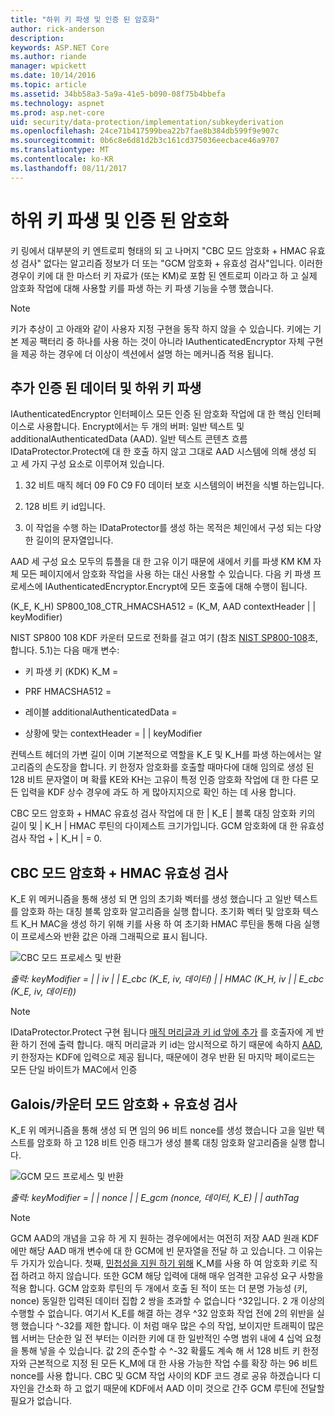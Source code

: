 ```yaml
---
title: "하위 키 파생 및 인증 된 암호화"
author: rick-anderson
description: 
keywords: ASP.NET Core
ms.author: riande
manager: wpickett
ms.date: 10/14/2016
ms.topic: article
ms.assetid: 34bb58a3-5a9a-41e5-b090-08f75b4bbefa
ms.technology: aspnet
ms.prod: asp.net-core
uid: security/data-protection/implementation/subkeyderivation
ms.openlocfilehash: 24ce71b417599bea22b7fae8b384db599f9e907c
ms.sourcegitcommit: 0b6c8e6d81d2b3c161cd375036eecbace46a9707
ms.translationtype: MT
ms.contentlocale: ko-KR
ms.lasthandoff: 08/11/2017
---
```

# <a name="subkey-derivation-and-authenticated-encryption"></a>하위 키 파생 및 인증 된 암호화

<a name=data-protection-implementation-subkey-derivation></a>

키 링에서 대부분의 키 엔트로피 형태의 되 고 나머지 "CBC 모드 암호화 + HMAC 유효성 검사" 없다는 알고리즘 정보가 더 또는 "GCM 암호화 + 유효성 검사"입니다. 이러한 경우이 키에 대 한 마스터 키 자료가 (또는 KM)로 포함 된 엔트로피 이라고 하 고 실제 암호화 작업에 대해 사용할 키를 파생 하는 키 파생 기능을 수행 했습니다.

> [!NOTE]
> 키가 추상이 고 아래와 같이 사용자 지정 구현을 동작 하지 않을 수 있습니다. 키에는 기본 제공 팩터리 중 하나를 사용 하는 것이 아니라 IAuthenticatedEncryptor 자체 구현을 제공 하는 경우에 더 이상이 섹션에서 설명 하는 메커니즘 적용 됩니다.

<a name=data-protection-implementation-subkey-derivation-aad></a>

## <a name="additional-authenticated-data-and-subkey-derivation"></a>추가 인증 된 데이터 및 하위 키 파생

IAuthenticatedEncryptor 인터페이스 모든 인증 된 암호화 작업에 대 한 핵심 인터페이스로 사용합니다. Encrypt에서는 두 개의 버퍼: 일반 텍스트 및 additionalAuthenticatedData (AAD). 일반 텍스트 콘텐츠 흐름 IDataProtector.Protect에 대 한 호출 하지 않고 그대로 AAD 시스템에 의해 생성 되 고 세 가지 구성 요소로 이루어져 있습니다.

1. 32 비트 매직 헤더 09 F0 C9 F0 데이터 보호 시스템의이 버전을 식별 하는입니다.

2. 128 비트 키 id입니다.

3. 이 작업을 수행 하는 IDataProtector를 생성 하는 목적은 체인에서 구성 되는 다양 한 길이의 문자열입니다.

AAD 세 구성 요소 모두의 튜플을 대 한 고유 이기 때문에 새에서 키를 파생 KM KM 자체 모든 페이지에서 암호화 작업을 사용 하는 대신 사용할 수 있습니다. 다음 키 파생 프로세스에 IAuthenticatedEncryptor.Encrypt에 모든 호출에 대해 수행이 됩니다.

(K_E, K_H) SP800_108_CTR_HMACSHA512 = (K_M, AAD contextHeader | | keyModifier)

NIST SP800 108 KDF 카운터 모드로 전화를 걸고 여기 (참조 [NIST SP800-108](http://nvlpubs.nist.gov/nistpubs/Legacy/SP/nistspecialpublication800-108.pdf)초, 합니다. 5.1)는 다음 매개 변수:

* 키 파생 키 (KDK) K_M =

* PRF HMACSHA512 =

* 레이블 additionalAuthenticatedData =

* 상황에 맞는 contextHeader = | | keyModifier

컨텍스트 헤더의 가변 길이 이며 기본적으로 역할을 K_E 및 K_H를 파생 하는에서는 알고리즘의 손도장을 합니다. 키 한정자 암호화를 호출할 때마다에 대해 임의로 생성 된 128 비트 문자열이 며 확률 KE와 KH는 고유이 특정 인증 암호화 작업에 대 한 다른 모든 입력을 KDF 상수 경우에 과도 하 게 많아지지으로 확인 하는 데 사용 합니다.

CBC 모드 암호화 + HMAC 유효성 검사 작업에 대 한 | K_E | 블록 대칭 암호화 키의 길이 및 | K_H | HMAC 루틴의 다이제스트 크기가입니다. GCM 암호화에 대 한 유효성 검사 작업 + | K_H | = 0.

## <a name="cbc-mode-encryption--hmac-validation"></a>CBC 모드 암호화 + HMAC 유효성 검사

K_E 위 메커니즘을 통해 생성 되 면 임의 초기화 벡터를 생성 했습니다 고 일반 텍스트를 암호화 하는 대칭 블록 암호화 알고리즘을 실행 합니다. 초기화 벡터 및 암호화 텍스트 K_H MAC을 생성 하기 위해 키를 사용 하 여 초기화 HMAC 루틴을 통해 다음 실행 이 프로세스와 반환 값은 아래 그래픽으로 표시 됩니다.

![CBC 모드 프로세스 및 반환](subkeyderivation/_static/cbcprocess.png)

*출력: keyModifier = | | iv | | E_cbc (K_E, iv, 데이터) | | HMAC (K_H, iv | | E_cbc (K_E, iv, 데이터))*

> [!NOTE]
> IDataProtector.Protect 구현 됩니다 [매직 머리글과 키 id 앞에 추가](authenticated-encryption-details.md#data-protection-implementation-authenticated-encryption-details) 를 호출자에 게 반환 하기 전에 출력 합니다. 매직 머리글과 키 id는 암시적으로 하기 때문에 속하지 [AAD](xref:security/data-protection/implementation/subkeyderivation#data-protection-implementation-subkey-derivation-aad), 키 한정자는 KDF에 입력으로 제공 됩니다, 때문에이 경우 반환 된 마지막 페이로드는 모든 단일 바이트가 MAC에서 인증

## <a name="galoiscounter-mode-encryption--validation"></a>Galois/카운터 모드 암호화 + 유효성 검사

K_E 위 메커니즘을 통해 생성 되 면 임의 96 비트 nonce를 생성 했습니다 고을 일반 텍스트를 암호화 하 고 128 비트 인증 태그가 생성 블록 대칭 암호화 알고리즘을 실행 합니다.

![GCM 모드 프로세스 및 반환](subkeyderivation/_static/galoisprocess.png)

*출력: keyModifier = | | nonce | | E_gcm (nonce, 데이터, K_E) | | authTag*

> [!NOTE]
> GCM AAD의 개념을 고유 하 게 지 원하는 경우에에서는 여전히 저장 AAD 원래 KDF에만 해당 AAD 매개 변수에 대 한 GCM에 빈 문자열을 전달 하 고 있습니다. 그 이유는 두 가지가 있습니다. 첫째, [민첩성을 지원 하기 위해](context-headers.md#data-protection-implementation-context-headers) K_M를 사용 하 여 암호화 키로 직접 하려고 하지 않습니다. 또한 GCM 해당 입력에 대해 매우 엄격한 고유성 요구 사항을 적용 합니다. GCM 암호화 루틴의 두 개에서 호출 된 적이 또는 더 분명 가능성 (키, nonce) 동일한 입력된 데이터 집합 2 쌍을 초과할 수 없습니다 ^32입니다. 2 개 이상의 수행할 수 없습니다. 여기서 K_E를 해결 하는 경우 ^32 암호화 작업 전에 2의 위반을 실행 했습니다 ^-32를 제한 합니다. 이 처럼 매우 많은 수의 작업, 보이지만 트래픽이 많은 웹 서버는 단순한 일 전 부터는 이러한 키에 대 한 일반적인 수명 범위 내에 4 십억 요청을 통해 넣을 수 있습니다. 값 2의 준수할 수 ^-32 확률도 계속 해 서 128 비트 키 한정자와 근본적으로 지정 된 모든 K_M에 대 한 사용 가능한 작업 수를 확장 하는 96 비트 nonce를 사용 합니다. CBC 및 GCM 작업 사이의 KDF 코드 경로 공유 하겠습니다 디자인을 간소화 하 고 없기 때문에 KDF에서 AAD 이미 것으로 간주 GCM 루틴에 전달할 필요가 없습니다.
